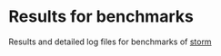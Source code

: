Results for benchmarks
==============================

Results and detailed log files for benchmarks of [storm](https://github.com/moves-rwth/storm)
